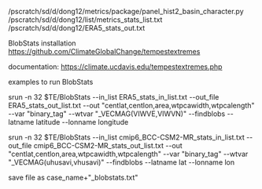 /pscratch/sd/d/dong12/metrics/package/panel_hist2_basin_character.py
/pscratch/sd/d/dong12/list/metrics_stats_list.txt
/pscratch/sd/d/dong12/ERA5_stats_out.txt

BlobStats installation
    https://github.com/ClimateGlobalChange/tempestextremes

documentation:
    https://climate.ucdavis.edu/tempestextremes.php

examples to run BlobStats

srun -n 32 $TE/BlobStats --in_list ERA5_stats_in_list.txt --out_file ERA5_stats_out_list.txt --out "centlat,centlon,area,wtpcawidth,wtpcalength" --var "binary_tag" --wtvar "_VECMAG(VIWVE,VIWVN)" --findblobs --latname latitude --lonname longitude

srun -n 32 $TE/BlobStats --in_list cmip6_BCC-CSM2-MR_stats_in_list.txt --out_file cmip6_BCC-CSM2-MR_stats_out_list.txt --out "centlat,centlon,area,wtpcawidth,wtpcalength" --var "binary_tag" --wtvar "_VECMAG(uhusavi,vhusavi)" --findblobs --latname lat --lonname lon



save file as case_name+"_blobstats.txt"
